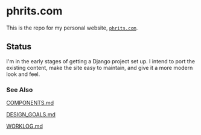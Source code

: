 # phrits.com

This is the repo for my personal website, [`phrits.com`](https://phrits.com).

## Status

I'm in the early stages of getting a Django project set up. I intend to port the existing content, make the site easy to maintain, and give it a more modern look and feel.

### See Also

[COMPONENTS.md](COMPONENTS.md)

[DESIGN_GOALS.md](DESIGN_GOALS.md)

[WORKLOG.md](WORKLOG.md)
